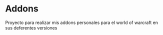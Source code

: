 # Addons
Proyecto para realizar mis addons personales para el world of warcraft en sus deferentes versiones
